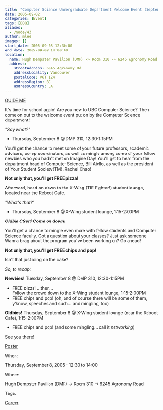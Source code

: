 ```yaml
---
title: "Computer Science Undergraduate Department Welcome Event (September 8, 2005)"
date: 2005-09-02
categories: [Event]
tags: [BBQ]
aliases:
  - /node/43
author: mlee
images: []
start_date: 2005-09-08 12:30:00
end_date: 2005-09-08 14:00:00
location:
  name: Hugh Dempster Pavilion (DMP) -> Room 310 -> 6245 Agronomy Road
  address:
    streetAddress: 6245 Agronomy Rd
    addressLocality: Vancouver
    postalCode: V6T 1Z4
    addressRegion: BC
    addressCountry: CA
---
```


[GUIDE ME](http://www.maps.ubc.ca/PROD/index_detail.php?show=y,n,n,n,n,y&bldg2Search=n&locat1=164)

It's time for school again! Are you new to UBC Computer Science? Then come on out to the welcome event put on by the Computer Science department!

_"Say what?"_
- Thursday, September 8 @ DMP 310, 12:30-1:15PM

You'll get the chance to meet some of your future professors, academic advisors, co-op coordinators, as well as mingle among some of your fellow newbies who you hadn't met on Imagine Day! You'll get to hear from the department head of Computer Science, Bill Aiello, as well as the president of Your Student Society(TM), Rachel Chao!

**Not only that, you'll get FREE pizza!**

Afterward, head on down to the X-Wing (TIE Fighter!) student lounge, located near the Reboot Cafe.

_"What's that?"_
- Thursday, September 8 @ X-Wing student lounge, 1:15-2:00PM

**_Oldbie CSer? Come on down!_**

You'll get a chance to mingle even more with fellow students and Computer Science faculty. Got a question about your classes? Just ask someone! Wanna brag about the program you've been working on? Go ahead!

**Not only that, you'll get FREE chips and pop!**

Isn't that just icing on the cake?

_So, to recap:_

**Newbies!**
Tuesday, September 8 @ DMP 310, 12:30-1:15PM
- FREE pizza!
...then... \
Follow the crowd down to the X-Wing student lounge, 1:15-2:00PM
- FREE chips and pop!
(oh, and of course there will be some of them, y'know, speeches and such... and mingling, too)

**Oldbies!**
Thursday, September 8 @ X-Wing student lounge (near the Reboot Cafe), 1:15-2:00PM
- FREE chips and pop!
(and some mingling... call it _networking_)

See you there!

[Poster](http://www.cs.ubc.ca/events/documents/flowdiagram.pdf)

When: 

Thursday, September 8, 2005 - 12:30 to 14:00

Where: 

Hugh Dempster Pavilion (DMP) -> Room 310 -> 6245 Agronomy Road

Tags: 

[Career](/career)
